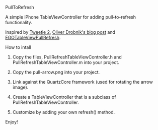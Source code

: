 PullToRefresh

A simple iPhone TableViewController for adding pull-to-refresh functionality.

Inspired by [Tweetie 2](http://www.atebits.com/tweetie-iphone/), [Oliver Drobnik's blog post](http://www.drobnik.com/touch/2009/12/how-to-make-a-pull-to-reload-tableview-just-like-tweetie-2/)
and [EGOTableViewPullRefresh](http://github.com/enormego/EGOTableViewPullRefresh).


How to intall

1. Copy the files, PullRefreshTableViewController.h and PullRefreshTableViewController.m into your project.

2. Copy the pull-arrow.png into your project.

3. Link against the QuartzCore framework (used for rotating the arrow image).

4. Create a TableViewController that is a subclass of PullRefreshTableViewController.

5. Customize by adding your own refresh() method.


Enjoy!